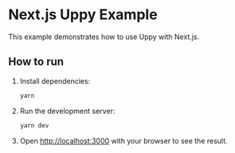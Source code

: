# Next.js Uppy Example

This example demonstrates how to use Uppy with Next.js.

## How to run

1.  Install dependencies:
    ```bash
    yarn
    ```
2.  Run the development server:
    ```bash
    yarn dev
    ```
3.  Open [http://localhost:3000](http://localhost:3000) with your browser to see the result.